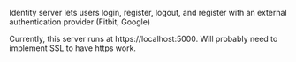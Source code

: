 Identity server lets users login, register, logout, and register with an external authentication provider (Fitbit, Google)

Currently, this server runs at https://localhost:5000. Will probably need to implement SSL to have https work.
